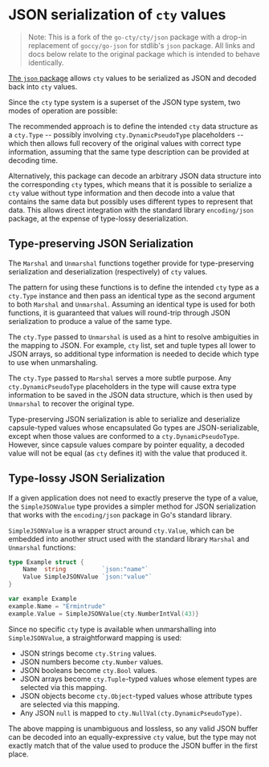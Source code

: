 # JSON serialization of `cty` values

> Note: This is a fork of the `go-cty/cty/json` package with a drop-in replacement of `goccy/go-json` for stdlib's `json` package. All links and docs below relate to the original package which is intended to behave identically.

[The `json` package](https://godoc.org/github.com/zclconf/go-cty/cty/json)
allows `cty` values to be serialized as JSON and decoded back into `cty` values.

Since the `cty` type system is a superset of the JSON type system, two modes
of operation are possible:

The recommended approach is to define the intended `cty` data structure as
a `cty.Type` -- possibly involving `cty.DynamicPseudoType` placeholders --
which then allows full recovery of the original values with correct type
information, assuming that the same type description can be provided at
decoding time.

Alternatively, this package can decode an arbitrary JSON data structure into
the corresponding `cty` types, which means that it is possible to serialize
a `cty` value without type information and then decode into a value that
contains the same data but possibly uses different types to represent
that data. This allows direct integration with the standard library
`encoding/json` package, at the expense of type-lossy deserialization.

## Type-preserving JSON Serialization

The `Marshal` and `Unmarshal` functions together provide for type-preserving
serialization and deserialization (respectively) of `cty` values.

The pattern for using these functions is to define the intended `cty` type
as a `cty.Type` instance and then pass an identical type as the second argument
to both `Marshal` and `Unmarshal`. Assuming an identical type is used for both
functions, it is guaranteed that values will round-trip through JSON
serialization to produce a value of the same type.

The `cty.Type` passed to `Unmarshal` is used as a hint to resolve ambiguities
in the mapping to JSON. For example, `cty` list, set and tuple types all
lower to JSON arrays, so additional type information is needed to decide
which type to use when unmarshaling.

The `cty.Type` passed to `Marshal` serves a more subtle purpose. Any
`cty.DynamicPseudoType` placeholders in the type will cause extra type
information to be saved in the JSON data structure, which is then used
by `Unmarshal` to recover the original type.

Type-preserving JSON serialization is able to serialize and deserialize
capsule-typed values whose encapsulated Go types are JSON-serializable, except
when those values are conformed to a `cty.DynamicPseudoType`. However, since
capsule values compare by pointer equality, a decoded value will not be
equal (as `cty` defines it) with the value that produced it.

## Type-lossy JSON Serialization

If a given application does not need to exactly preserve the type of a value,
the `SimpleJSONValue` type provides a simpler method for JSON serialization
that works with the `encoding/json` package in Go's standard library.

`SimpleJSONValue` is a wrapper struct around `cty.Value`, which can be
embedded into another struct used with the standard library `Marshal` and
`Unmarshal` functions:

```go
type Example struct {
    Name  string          `json:"name"`
    Value SimpleJSONValue `json:"value"`
}

var example Example
example.Name = "Ermintrude"
example.Value = SimpleJSONValue{cty.NumberIntVal(43)}
```

Since no specific `cty` type is available when unmarshalling into
`SimpleJSONValue`, a straightforward mapping is used:

* JSON strings become `cty.String` values.
* JSON numbers become `cty.Number` values.
* JSON booleans become `cty.Bool` values.
* JSON arrays become `cty.Tuple`-typed values whose element types are selected via this mapping.
* JSON objects become `cty.Object`-typed values whose attribute types are selected via this mapping.
* Any JSON `null` is mapped to `cty.NullVal(cty.DynamicPseudoType)`.

The above mapping is unambiguous and lossless, so any valid JSON buffer can be
decoded into an equally-expressive `cty` value, but the type may not exactly
match that of the value used to produce the JSON buffer in the first place.
